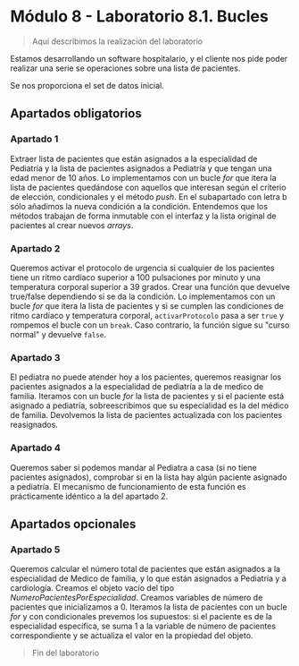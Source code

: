 # Módulo 8 - Laboratorio 8.1. Bucles

> Aquí describimos la realización del laboratorio

Estamos desarrollando un software hospitalario, y el cliente nos pide poder realizar una serie se operaciones sobre una lista de pacientes.

Se nos proporciona el set de datos inicial.

## Apartados obligatorios

### Apartado 1

Extraer lista de pacientes que están asignados a la especialidad de Pediatría y la lista de pacientes asignados a Pediatría y que tengan una edad menor de 10 años.
Lo implementamos con un bucle _for_ que itera la lista de pacientes quedándose con aquellos que interesan según el criterio de elección, condicionales y el método _push_.
En el subapartado con letra b sólo añadimos la nueva condición a la condición.
Entendemos que los métodos trabajan de forma inmutable con el interfaz y la lista original de pacientes al crear nuevos _arrays_.

### Apartado 2

Queremos activar el protocolo de urgencia si cualquier de los pacientes tiene un ritmo cardíaco superior a 100 pulsaciones por minuto y una temperatura corporal superior a 39 grados.
Crear una función que devuelve true/false dependiendo si se da la condición.
Lo implementamos con un bucle _for_ que itera la lista de pacientes y si se cumplen las condiciones de ritmo cardíaco y temperatura corporal, `activarProtocolo` pasa a ser `true` y rompemos el bucle con un `break`. Caso contrario, la función sigue su "curso normal" y devuelve `false`.

### Apartado 3

El pediatra no puede atender hoy a los pacientes, queremos reasignar los pacientes asignados a la especialidad de pediatría a la de medico de familia.
Iteramos con un bucle _for_ la lista de pacientes y si el paciente está asignado a pediatría, sobreescribimos que su especialidad es la del médico de familia. Devolvemos la lista de pacientes actualizada con los pacientes reasignados.

### Apartado 4

Queremos saber si podemos mandar al Pediatra a casa (si no tiene pacientes asignados), comprobar si en la lista hay algún paciente asignado a pediatría.
El mecanismo de funcionamiento de esta función es prácticamente idéntico a la del apartado 2.

## Apartados opcionales

### Apartado 5

Queremos calcular el número total de pacientes que están asignados a la especialidad de Medico de familia, y lo que están asignados a Pediatría y a cardiología.
Creamos el objeto vacío del tipo _NumeroPacientesPorEspecialidad_. Creamos variables de número de pacientes que inicializamos a 0. Iteramos la lista de pacientes con un bucle _for_ y con condicionales prevemos los supuestos: si el paciente es de la especialidad específica, se suma 1 a la variable de número de pacientes correspondiente y se actualiza el valor en la propiedad del objeto.

> Fin del laboratorio
